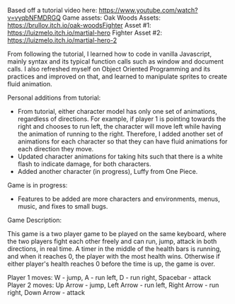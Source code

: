 Based off a tutorial video here: https://www.youtube.com/watch?v=vyqbNFMDRGQ
Game assets: 
    Oak Woods Assets: https://brullov.itch.io/oak-woodsFighter Asset #1: https://luizmelo.itch.io/martial-hero
    Fighter Asset #2: https://luizmelo.itch.io/martial-hero-2

From following the tutorial, I learned how to code in vanilla Javascript, mainly syntax and its typical function calls such as window and document calls. I also refreshed myself on
Object Oriented Programming and its practices and improved on that, and learned to manipulate sprites to create fluid animation.

Personal additions from tutorial:
- From tutorial, either character model has only one set of animations, regardless of directions. For example, if player 1 is pointing towards the right and chooses to run left, 
the character will move left while having the animation of running to the right. Therefore, I added another set of animations for each character so that they can have fluid 
animations for each direction they move. 
- Updated character animations for taking hits such that there is a white flash to indicate damage, for both characters.
- Added another character (in progress), Luffy from One Piece.


Game is in progress:
- Features to be added are more characters and environments, menus, music, and fixes to small bugs.



Game Description:

This game is a two player game to be played on the same keyboard, where the two players fight each other freely and can run, jump, attack in both directions, in real time. A timer
in the middle of the health bars is running, and when it reaches 0, the player with the most health wins. Otherwise if either player's health reaches 0 before the time is up,
the game is over.

Player 1 moves: W - jump, A - run left, D - run right, Spacebar - attack
Player 2 moves: Up Arrow - jump, Left Arrow - run left, Right Arrow - run right, Down Arrow - attack

